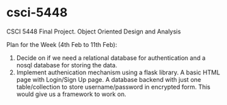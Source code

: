 # csci-5448
CSCI 5448 Final Project. Object Oriented Design and Analysis

Plan for the Week (4th Feb to 11th Feb):
1) Decide on if we need a relational database for authentication and a nosql database for storing the data.
2) Implement authenication mechanism using a flask library. A basic HTML page with Login/Sign Up page. A database backend with just one table/collection to store username/password in encrypted form. This would give us a framework to work on.